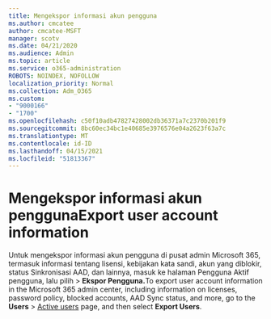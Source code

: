 ```yaml
---
title: Mengekspor informasi akun pengguna
ms.author: cmcatee
author: cmcatee-MSFT
manager: scotv
ms.date: 04/21/2020
ms.audience: Admin
ms.topic: article
ms.service: o365-administration
ROBOTS: NOINDEX, NOFOLLOW
localization_priority: Normal
ms.collection: Adm_O365
ms.custom:
- "9000166"
- "1700"
ms.openlocfilehash: c50f10adb47827428002db36371a7c2370b201f9
ms.sourcegitcommit: 8bc60ec34bc1e40685e3976576e04a2623f63a7c
ms.translationtype: MT
ms.contentlocale: id-ID
ms.lasthandoff: 04/15/2021
ms.locfileid: "51813367"
---
```

# <a name="export-user-account-information"></a><span data-ttu-id="2447d-102">Mengekspor informasi akun pengguna</span><span class="sxs-lookup"><span data-stu-id="2447d-102">Export user account information</span></span>

<span data-ttu-id="2447d-103">Untuk mengekspor informasi akun pengguna di pusat admin Microsoft 365, termasuk informasi tentang lisensi, kebijakan kata sandi, akun yang diblokir, status Sinkronisasi AAD, dan lainnya, masuk ke halaman Pengguna Aktif pengguna, lalu pilih  >  [](https://go.microsoft.com/fwlink/p/?linkid=834822) **Ekspor Pengguna.**</span><span class="sxs-lookup"><span data-stu-id="2447d-103">To export user account information in the Microsoft 365 admin center, including information on licenses, password policy, blocked accounts, AAD Sync status, and more, go to the **Users** > [Active users](https://go.microsoft.com/fwlink/p/?linkid=834822) page, and then select **Export Users**.</span></span>